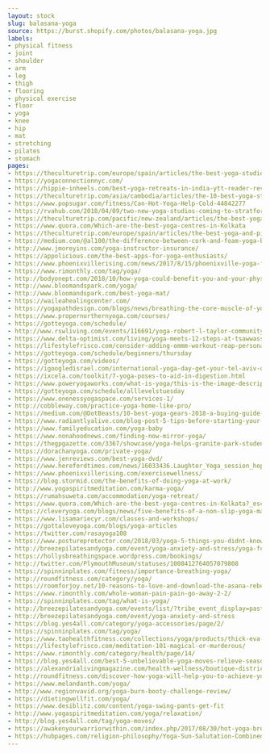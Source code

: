```yaml
---
layout: stock
slug: balasana-yoga
source: https://burst.shopify.com/photos/balasana-yoga.jpg
labels:
- physical fitness
- joint
- shoulder
- arm
- leg
- thigh
- flooring
- physical exercise
- floor
- yoga
- knee
- hip
- mat
- stretching
- pilates
- stomach
pages:
- https://theculturetrip.com/europe/spain/articles/the-best-yoga-studios-in-bilbao/
- https://yogaconnectionnyc.com/
- https://hippie-inheels.com/best-yoga-retreats-in-india-ytt-reader-reviews/
- https://theculturetrip.com/asia/cambodia/articles/the-10-best-yoga-studios-in-phnom-penh-cambodia/
- https://www.popsugar.com/fitness/Can-Hot-Yoga-Help-Cold-44842277
- https://rvahub.com/2018/04/09/two-new-yoga-studios-coming-to-stratford-hills/
- https://theculturetrip.com/pacific/new-zealand/articles/the-best-yoga-studios-in-wellington-new-zealand/
- https://www.quora.com/Which-are-the-best-yoga-centres-in-Kolkata
- https://theculturetrip.com/europe/spain/articles/the-best-yoga-and-pilates-studios-in-zaragoza-spain/
- https://medium.com/@al100/the-difference-between-cork-and-foam-yoga-blocks-23cd46316f51
- http://www.jmoreyins.com/yoga-instructor-insurance/
- https://appolicious.com/the-best-apps-for-yoga-enthusiasts/
- https://www.phoenixvillerising.com/news/2017/8/15/phoenixville-yoga-fitness-studios
- https://www.rimonthly.com/tag/yoga/
- http://bodyonept.com/2018/10/how-yoga-could-benefit-you-and-your-physical-therapy/
- http://www.bloomandspark.com/yoga/
- http://www.bloomandspark.com/best-yoga-mat/
- https://waileahealingcenter.com/
- https://yogapathdesign.com/blogs/news/breathing-the-core-muscle-of-yoga
- https://www.propernorthernyoga.com/courses/
- https://gotteyoga.com/schedule/
- http://www.rswliving.com/events/116691/yoga-robert-l-taylor-community-center
- https://www.delta-optimist.com/living/yoga-meets-12-steps-at-tsawwassen-s-little-house-1.23460383
- https://lifestylefrisco.com/consider-adding-ommm-workout-reap-personal-benefits/
- https://gotteyoga.com/schedule/beginners/thursday
- https://gotteyoga.com/videos/
- https://igoogledisrael.com/international-yoga-day-get-your-tel-aviv-ommmm-ready/
- https://ixcela.com/toolkit/7-yoga-poses-to-aid-in-digestion.html
- https://www.poweryogaworks.com/what-is-yoga/this-is-the-image-description-42/
- https://gotteyoga.com/schedule/alllevelstuesday
- https://www.onenessyogaspace.com/services-1/
- http://cobbleway.com/practice-yoga-home-like-pro/
- https://medium.com/@DotBeasts/10-best-yoga-gears-2018-a-buying-guide-72f520398470
- https://www.radiantlyalive.com/blog-post-5-tips-before-starting-your-yoga-teacher-career/
- https://www.familyeducation.com/yoga-baby
- https://www.nonahoodnews.com/finding-now-mirror-yoga/
- https://thegpgazette.com/3367/showcase/yoga-helps-granite-park-students-cope-with-end-of-year-testing/
- https://dorachanyoga.com/private-yoga/
- https://www.jenreviews.com/best-yoga-dvd/
- https://www.herefordtimes.com/news/16033436.Laughter_Yoga_session_hopes_to_break_record_and_tackle_mental_health/
- https://www.phoenixvillerising.com/exercisewellness/
- https://blog.stormid.com/the-benefits-of-doing-yoga-at-work/
- http://www.yogaspiritmeditation.com/karma-yoga/
- https://rumahsuweta.com/accommodation/yoga-retreat/
- https://www.quora.com/Which-are-the-best-yoga-centres-in-Kolkata?_escaped_fragment_=n=12
- https://cleveryoga.com/blogs/news/five-benefits-of-a-non-slip-yoga-mat
- https://www.lisamariecyr.com/classes-and-workshops/
- https://gottaloveyoga.com/blogs/yoga-articles
- https://twitter.com/rasayoga108
- https://www.postureprotector.com/2018/03/yoga-5-things-you-didnt-know/
- http://breezepilatesandyoga.com/event/yoga-anxiety-and-stress/yoga-for-anxiety-2
- https://hollysbreathingspace.wordpress.com/bookings/
- http://twitter.com/PlymouthMuseum/statuses/1008412764057079808
- https://spinninplates.com/fitness/importance-breathing-yoga/
- http://roundfitness.com/category/yoga/
- https://roomforjoy.net/10-reasons-to-love-and-download-the-asana-rebel-yoga-app/
- https://www.rimonthly.com/whole-woman-pain-pain-go-away-2-2/
- https://spinninplates.com/tag/what-is-yoga/
- http://breezepilatesandyoga.com/events/list/?tribe_event_display=past&tribe_paged=1
- http://breezepilatesandyoga.com/event/yoga-anxiety-and-stress
- https://blog.yes4all.com/category/yoga-accessories/page/2/
- https://spinninplates.com/tag/yoga/
- https://www.taohealthfitness.com/collections/yoga/products/thick-eva-foam-yoga-mat
- https://lifestylefrisco.com/meditation-101-magical-or-murderous/
- https://www.rimonthly.com/category/health/page/14/
- https://blog.yes4all.com/best-5-unbelievable-yoga-moves-relieve-seasonal-stress/
- https://alexandrialivingmagazine.com/health-wellness/boutique-district-s-sweat-crawl-is-saturday/
- http://roundfitness.com/discover-how-yoga-will-help-you-to-achieve-your-goals/
- https://www.melandanth.com/yoga/
- http://www.regionvavid.org/yoga-burn-booty-challenge-review/
- https://dietingwellfit.com/yoga/
- https://www.desiblitz.com/content/yoga-swing-pants-get-fit
- http://www.yogaspiritmeditation.com/yoga/relaxation/
- http://blog.yes4all.com/tag/yoga-moves/
- https://awakenyourwarriorwithin.com/index.php/2017/08/30/hot-yoga-breathing-and-letting-fear-stop-you-from-reaching-for-your-dreams/
- https://hubpages.com/religion-philosophy/Yoga-Sun-Salutation-Combined-with-Gratitude-Prayer
---
```

